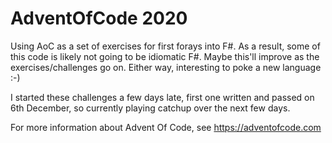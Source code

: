 # AdventOfCode 2020

Using AoC as a set of exercises for first forays into F#. As a result, some of 
this code is likely not going to be idiomatic F#. Maybe this'll improve as the
exercises/challenges go on. Either way, interesting to poke a new language :-)

I started these challenges a few days late, first one written and passed on 6th
December, so currently playing catchup over the next few days.

For more information about Advent Of Code, see https://adventofcode.com
